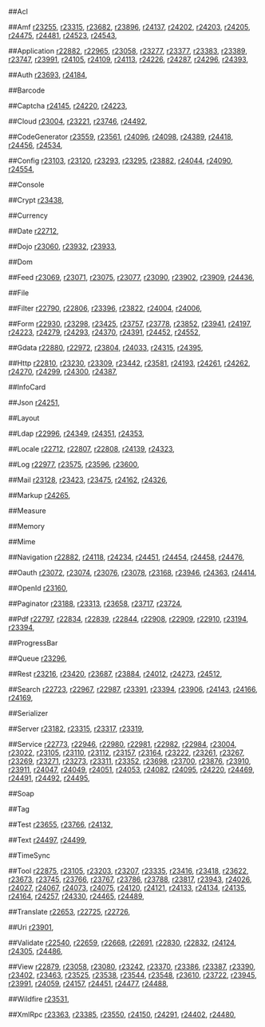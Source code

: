 
##Acl

##Amf
[r23255](http://framework.zend.com/code/revision.php?repname=Zend+Framework&path=%2Ftrunk&rev=23255),
[r23315](http://framework.zend.com/code/revision.php?repname=Zend+Framework&path=%2Ftrunk&rev=23315),
[r23682](http://framework.zend.com/code/revision.php?repname=Zend+Framework&path=%2Ftrunk&rev=23682),
[r23896](http://framework.zend.com/code/revision.php?repname=Zend+Framework&path=%2Ftrunk&rev=23896),
[r24137](http://framework.zend.com/code/revision.php?repname=Zend+Framework&path=%2Ftrunk&rev=24137),
[r24202](http://framework.zend.com/code/revision.php?repname=Zend+Framework&path=%2Ftrunk&rev=24202),
[r24203](http://framework.zend.com/code/revision.php?repname=Zend+Framework&path=%2Ftrunk&rev=24203),
[r24205](http://framework.zend.com/code/revision.php?repname=Zend+Framework&path=%2Ftrunk&rev=24205),
[r24475](http://framework.zend.com/code/revision.php?repname=Zend+Framework&path=%2Ftrunk&rev=24475),
[r24481](http://framework.zend.com/code/revision.php?repname=Zend+Framework&path=%2Ftrunk&rev=24481),
[r24523](http://framework.zend.com/code/revision.php?repname=Zend+Framework&path=%2Ftrunk&rev=24523),
[r24543](http://framework.zend.com/code/revision.php?repname=Zend+Framework&path=%2Ftrunk&rev=24543),

##Application
[r22882](http://framework.zend.com/code/revision.php?repname=Zend+Framework&path=%2Ftrunk&rev=22882),
[r22965](http://framework.zend.com/code/revision.php?repname=Zend+Framework&path=%2Ftrunk&rev=22965),
[r23058](http://framework.zend.com/code/revision.php?repname=Zend+Framework&path=%2Ftrunk&rev=23058),
[r23277](http://framework.zend.com/code/revision.php?repname=Zend+Framework&path=%2Ftrunk&rev=23277),
[r23377](http://framework.zend.com/code/revision.php?repname=Zend+Framework&path=%2Ftrunk&rev=23377),
[r23383](http://framework.zend.com/code/revision.php?repname=Zend+Framework&path=%2Ftrunk&rev=23383),
[r23389](http://framework.zend.com/code/revision.php?repname=Zend+Framework&path=%2Ftrunk&rev=23389),
[r23747](http://framework.zend.com/code/revision.php?repname=Zend+Framework&path=%2Ftrunk&rev=23747),
[r23991](http://framework.zend.com/code/revision.php?repname=Zend+Framework&path=%2Ftrunk&rev=23991),
[r24105](http://framework.zend.com/code/revision.php?repname=Zend+Framework&path=%2Ftrunk&rev=24105),
[r24109](http://framework.zend.com/code/revision.php?repname=Zend+Framework&path=%2Ftrunk&rev=24109),
[r24113](http://framework.zend.com/code/revision.php?repname=Zend+Framework&path=%2Ftrunk&rev=24113),
[r24226](http://framework.zend.com/code/revision.php?repname=Zend+Framework&path=%2Ftrunk&rev=24226),
[r24287](http://framework.zend.com/code/revision.php?repname=Zend+Framework&path=%2Ftrunk&rev=24287),
[r24296](http://framework.zend.com/code/revision.php?repname=Zend+Framework&path=%2Ftrunk&rev=24296),
[r24393](http://framework.zend.com/code/revision.php?repname=Zend+Framework&path=%2Ftrunk&rev=24393),

##Auth
[r23693](http://framework.zend.com/code/revision.php?repname=Zend+Framework&path=%2Ftrunk&rev=23693),
[r24184](http://framework.zend.com/code/revision.php?repname=Zend+Framework&path=%2Ftrunk&rev=24184),

##Barcode

##Captcha
[r24145](http://framework.zend.com/code/revision.php?repname=Zend+Framework&path=%2Ftrunk&rev=24145),
[r24220](http://framework.zend.com/code/revision.php?repname=Zend+Framework&path=%2Ftrunk&rev=24220),
[r24223](http://framework.zend.com/code/revision.php?repname=Zend+Framework&path=%2Ftrunk&rev=24223),

##Cloud
[r23004](http://framework.zend.com/code/revision.php?repname=Zend+Framework&path=%2Ftrunk&rev=23004),
[r23221](http://framework.zend.com/code/revision.php?repname=Zend+Framework&path=%2Ftrunk&rev=23221),
[r23746](http://framework.zend.com/code/revision.php?repname=Zend+Framework&path=%2Ftrunk&rev=23746),
[r24492](http://framework.zend.com/code/revision.php?repname=Zend+Framework&path=%2Ftrunk&rev=24492),

##CodeGenerator
[r23559](http://framework.zend.com/code/revision.php?repname=Zend+Framework&path=%2Ftrunk&rev=23559),
[r23561](http://framework.zend.com/code/revision.php?repname=Zend+Framework&path=%2Ftrunk&rev=23561),
[r24096](http://framework.zend.com/code/revision.php?repname=Zend+Framework&path=%2Ftrunk&rev=24096),
[r24098](http://framework.zend.com/code/revision.php?repname=Zend+Framework&path=%2Ftrunk&rev=24098),
[r24389](http://framework.zend.com/code/revision.php?repname=Zend+Framework&path=%2Ftrunk&rev=24389),
[r24418](http://framework.zend.com/code/revision.php?repname=Zend+Framework&path=%2Ftrunk&rev=24418),
[r24456](http://framework.zend.com/code/revision.php?repname=Zend+Framework&path=%2Ftrunk&rev=24456),
[r24534](http://framework.zend.com/code/revision.php?repname=Zend+Framework&path=%2Ftrunk&rev=24534),

##Config
[r23103](http://framework.zend.com/code/revision.php?repname=Zend+Framework&path=%2Ftrunk&rev=23103),
[r23120](http://framework.zend.com/code/revision.php?repname=Zend+Framework&path=%2Ftrunk&rev=23120),
[r23293](http://framework.zend.com/code/revision.php?repname=Zend+Framework&path=%2Ftrunk&rev=23293),
[r23295](http://framework.zend.com/code/revision.php?repname=Zend+Framework&path=%2Ftrunk&rev=23295),
[r23882](http://framework.zend.com/code/revision.php?repname=Zend+Framework&path=%2Ftrunk&rev=23882),
[r24044](http://framework.zend.com/code/revision.php?repname=Zend+Framework&path=%2Ftrunk&rev=24044),
[r24090](http://framework.zend.com/code/revision.php?repname=Zend+Framework&path=%2Ftrunk&rev=24090),
[r24554](http://framework.zend.com/code/revision.php?repname=Zend+Framework&path=%2Ftrunk&rev=24554),

##Console

##Crypt
[r23438](http://framework.zend.com/code/revision.php?repname=Zend+Framework&path=%2Ftrunk&rev=23438),

##Currency

##Date
[r22712](http://framework.zend.com/code/revision.php?repname=Zend+Framework&path=%2Ftrunk&rev=22712),

##Dojo
[r23060](http://framework.zend.com/code/revision.php?repname=Zend+Framework&path=%2Ftrunk&rev=23060),
[r23932](http://framework.zend.com/code/revision.php?repname=Zend+Framework&path=%2Ftrunk&rev=23932),
[r23933](http://framework.zend.com/code/revision.php?repname=Zend+Framework&path=%2Ftrunk&rev=23933),

##Dom

##Feed
[r23069](http://framework.zend.com/code/revision.php?repname=Zend+Framework&path=%2Ftrunk&rev=23069),
[r23071](http://framework.zend.com/code/revision.php?repname=Zend+Framework&path=%2Ftrunk&rev=23071),
[r23075](http://framework.zend.com/code/revision.php?repname=Zend+Framework&path=%2Ftrunk&rev=23075),
[r23077](http://framework.zend.com/code/revision.php?repname=Zend+Framework&path=%2Ftrunk&rev=23077),
[r23090](http://framework.zend.com/code/revision.php?repname=Zend+Framework&path=%2Ftrunk&rev=23090),
[r23902](http://framework.zend.com/code/revision.php?repname=Zend+Framework&path=%2Ftrunk&rev=23902),
[r23909](http://framework.zend.com/code/revision.php?repname=Zend+Framework&path=%2Ftrunk&rev=23909),
[r24436](http://framework.zend.com/code/revision.php?repname=Zend+Framework&path=%2Ftrunk&rev=24436),

##File

##Filter
[r22790](http://framework.zend.com/code/revision.php?repname=Zend+Framework&path=%2Ftrunk&rev=22790),
[r22806](http://framework.zend.com/code/revision.php?repname=Zend+Framework&path=%2Ftrunk&rev=22806),
[r23396](http://framework.zend.com/code/revision.php?repname=Zend+Framework&path=%2Ftrunk&rev=23396),
[r23822](http://framework.zend.com/code/revision.php?repname=Zend+Framework&path=%2Ftrunk&rev=23822),
[r24004](http://framework.zend.com/code/revision.php?repname=Zend+Framework&path=%2Ftrunk&rev=24004),
[r24006](http://framework.zend.com/code/revision.php?repname=Zend+Framework&path=%2Ftrunk&rev=24006),

##Form
[r22930](http://framework.zend.com/code/revision.php?repname=Zend+Framework&path=%2Ftrunk&rev=22930),
[r23298](http://framework.zend.com/code/revision.php?repname=Zend+Framework&path=%2Ftrunk&rev=23298),
[r23425](http://framework.zend.com/code/revision.php?repname=Zend+Framework&path=%2Ftrunk&rev=23425),
[r23757](http://framework.zend.com/code/revision.php?repname=Zend+Framework&path=%2Ftrunk&rev=23757),
[r23778](http://framework.zend.com/code/revision.php?repname=Zend+Framework&path=%2Ftrunk&rev=23778),
[r23852](http://framework.zend.com/code/revision.php?repname=Zend+Framework&path=%2Ftrunk&rev=23852),
[r23941](http://framework.zend.com/code/revision.php?repname=Zend+Framework&path=%2Ftrunk&rev=23941),
[r24197](http://framework.zend.com/code/revision.php?repname=Zend+Framework&path=%2Ftrunk&rev=24197),
[r24223](http://framework.zend.com/code/revision.php?repname=Zend+Framework&path=%2Ftrunk&rev=24223),
[r24279](http://framework.zend.com/code/revision.php?repname=Zend+Framework&path=%2Ftrunk&rev=24279),
[r24293](http://framework.zend.com/code/revision.php?repname=Zend+Framework&path=%2Ftrunk&rev=24293),
[r24370](http://framework.zend.com/code/revision.php?repname=Zend+Framework&path=%2Ftrunk&rev=24370),
[r24391](http://framework.zend.com/code/revision.php?repname=Zend+Framework&path=%2Ftrunk&rev=24391),
[r24452](http://framework.zend.com/code/revision.php?repname=Zend+Framework&path=%2Ftrunk&rev=24452),
[r24552](http://framework.zend.com/code/revision.php?repname=Zend+Framework&path=%2Ftrunk&rev=24552),

##Gdata
[r22880](http://framework.zend.com/code/revision.php?repname=Zend+Framework&path=%2Ftrunk&rev=22880),
[r22972](http://framework.zend.com/code/revision.php?repname=Zend+Framework&path=%2Ftrunk&rev=22972),
[r23804](http://framework.zend.com/code/revision.php?repname=Zend+Framework&path=%2Ftrunk&rev=23804),
[r24033](http://framework.zend.com/code/revision.php?repname=Zend+Framework&path=%2Ftrunk&rev=24033),
[r24315](http://framework.zend.com/code/revision.php?repname=Zend+Framework&path=%2Ftrunk&rev=24315),
[r24395](http://framework.zend.com/code/revision.php?repname=Zend+Framework&path=%2Ftrunk&rev=24395),

##Http
[r22810](http://framework.zend.com/code/revision.php?repname=Zend+Framework&path=%2Ftrunk&rev=22810),
[r23230](http://framework.zend.com/code/revision.php?repname=Zend+Framework&path=%2Ftrunk&rev=23230),
[r23309](http://framework.zend.com/code/revision.php?repname=Zend+Framework&path=%2Ftrunk&rev=23309),
[r23442](http://framework.zend.com/code/revision.php?repname=Zend+Framework&path=%2Ftrunk&rev=23442),
[r23581](http://framework.zend.com/code/revision.php?repname=Zend+Framework&path=%2Ftrunk&rev=23581),
[r24193](http://framework.zend.com/code/revision.php?repname=Zend+Framework&path=%2Ftrunk&rev=24193),
[r24261](http://framework.zend.com/code/revision.php?repname=Zend+Framework&path=%2Ftrunk&rev=24261),
[r24262](http://framework.zend.com/code/revision.php?repname=Zend+Framework&path=%2Ftrunk&rev=24262),
[r24270](http://framework.zend.com/code/revision.php?repname=Zend+Framework&path=%2Ftrunk&rev=24270),
[r24299](http://framework.zend.com/code/revision.php?repname=Zend+Framework&path=%2Ftrunk&rev=24299),
[r24300](http://framework.zend.com/code/revision.php?repname=Zend+Framework&path=%2Ftrunk&rev=24300),
[r24387](http://framework.zend.com/code/revision.php?repname=Zend+Framework&path=%2Ftrunk&rev=24387),

##InfoCard

##Json
[r24251](http://framework.zend.com/code/revision.php?repname=Zend+Framework&path=%2Ftrunk&rev=24251),

##Layout

##Ldap
[r22996](http://framework.zend.com/code/revision.php?repname=Zend+Framework&path=%2Ftrunk&rev=22996),
[r24349](http://framework.zend.com/code/revision.php?repname=Zend+Framework&path=%2Ftrunk&rev=24349),
[r24351](http://framework.zend.com/code/revision.php?repname=Zend+Framework&path=%2Ftrunk&rev=24351),
[r24353](http://framework.zend.com/code/revision.php?repname=Zend+Framework&path=%2Ftrunk&rev=24353),

##Locale
[r22712](http://framework.zend.com/code/revision.php?repname=Zend+Framework&path=%2Ftrunk&rev=22712),
[r22807](http://framework.zend.com/code/revision.php?repname=Zend+Framework&path=%2Ftrunk&rev=22807),
[r22808](http://framework.zend.com/code/revision.php?repname=Zend+Framework&path=%2Ftrunk&rev=22808),
[r24139](http://framework.zend.com/code/revision.php?repname=Zend+Framework&path=%2Ftrunk&rev=24139),
[r24323](http://framework.zend.com/code/revision.php?repname=Zend+Framework&path=%2Ftrunk&rev=24323),

##Log
[r22977](http://framework.zend.com/code/revision.php?repname=Zend+Framework&path=%2Ftrunk&rev=22977),
[r23575](http://framework.zend.com/code/revision.php?repname=Zend+Framework&path=%2Ftrunk&rev=23575),
[r23596](http://framework.zend.com/code/revision.php?repname=Zend+Framework&path=%2Ftrunk&rev=23596),
[r23600](http://framework.zend.com/code/revision.php?repname=Zend+Framework&path=%2Ftrunk&rev=23600),

##Mail
[r23128](http://framework.zend.com/code/revision.php?repname=Zend+Framework&path=%2Ftrunk&rev=23128),
[r23423](http://framework.zend.com/code/revision.php?repname=Zend+Framework&path=%2Ftrunk&rev=23423),
[r23475](http://framework.zend.com/code/revision.php?repname=Zend+Framework&path=%2Ftrunk&rev=23475),
[r24162](http://framework.zend.com/code/revision.php?repname=Zend+Framework&path=%2Ftrunk&rev=24162),
[r24326](http://framework.zend.com/code/revision.php?repname=Zend+Framework&path=%2Ftrunk&rev=24326),

##Markup
[r24265](http://framework.zend.com/code/revision.php?repname=Zend+Framework&path=%2Ftrunk&rev=24265),

##Measure

##Memory

##Mime

##Navigation
[r22882](http://framework.zend.com/code/revision.php?repname=Zend+Framework&path=%2Ftrunk&rev=22882),
[r24118](http://framework.zend.com/code/revision.php?repname=Zend+Framework&path=%2Ftrunk&rev=24118),
[r24234](http://framework.zend.com/code/revision.php?repname=Zend+Framework&path=%2Ftrunk&rev=24234),
[r24451](http://framework.zend.com/code/revision.php?repname=Zend+Framework&path=%2Ftrunk&rev=24451),
[r24454](http://framework.zend.com/code/revision.php?repname=Zend+Framework&path=%2Ftrunk&rev=24454),
[r24458](http://framework.zend.com/code/revision.php?repname=Zend+Framework&path=%2Ftrunk&rev=24458),
[r24476](http://framework.zend.com/code/revision.php?repname=Zend+Framework&path=%2Ftrunk&rev=24476),

##Oauth
[r23072](http://framework.zend.com/code/revision.php?repname=Zend+Framework&path=%2Ftrunk&rev=23072),
[r23074](http://framework.zend.com/code/revision.php?repname=Zend+Framework&path=%2Ftrunk&rev=23074),
[r23076](http://framework.zend.com/code/revision.php?repname=Zend+Framework&path=%2Ftrunk&rev=23076),
[r23078](http://framework.zend.com/code/revision.php?repname=Zend+Framework&path=%2Ftrunk&rev=23078),
[r23168](http://framework.zend.com/code/revision.php?repname=Zend+Framework&path=%2Ftrunk&rev=23168),
[r23946](http://framework.zend.com/code/revision.php?repname=Zend+Framework&path=%2Ftrunk&rev=23946),
[r24363](http://framework.zend.com/code/revision.php?repname=Zend+Framework&path=%2Ftrunk&rev=24363),
[r24414](http://framework.zend.com/code/revision.php?repname=Zend+Framework&path=%2Ftrunk&rev=24414),

##OpenId
[r23160](http://framework.zend.com/code/revision.php?repname=Zend+Framework&path=%2Ftrunk&rev=23160),

##Paginator
[r23188](http://framework.zend.com/code/revision.php?repname=Zend+Framework&path=%2Ftrunk&rev=23188),
[r23313](http://framework.zend.com/code/revision.php?repname=Zend+Framework&path=%2Ftrunk&rev=23313),
[r23658](http://framework.zend.com/code/revision.php?repname=Zend+Framework&path=%2Ftrunk&rev=23658),
[r23717](http://framework.zend.com/code/revision.php?repname=Zend+Framework&path=%2Ftrunk&rev=23717),
[r23724](http://framework.zend.com/code/revision.php?repname=Zend+Framework&path=%2Ftrunk&rev=23724),

##Pdf
[r22797](http://framework.zend.com/code/revision.php?repname=Zend+Framework&path=%2Ftrunk&rev=22797),
[r22834](http://framework.zend.com/code/revision.php?repname=Zend+Framework&path=%2Ftrunk&rev=22834),
[r22839](http://framework.zend.com/code/revision.php?repname=Zend+Framework&path=%2Ftrunk&rev=22839),
[r22844](http://framework.zend.com/code/revision.php?repname=Zend+Framework&path=%2Ftrunk&rev=22844),
[r22908](http://framework.zend.com/code/revision.php?repname=Zend+Framework&path=%2Ftrunk&rev=22908),
[r22909](http://framework.zend.com/code/revision.php?repname=Zend+Framework&path=%2Ftrunk&rev=22909),
[r22910](http://framework.zend.com/code/revision.php?repname=Zend+Framework&path=%2Ftrunk&rev=22910),
[r23194](http://framework.zend.com/code/revision.php?repname=Zend+Framework&path=%2Ftrunk&rev=23194),
[r23394](http://framework.zend.com/code/revision.php?repname=Zend+Framework&path=%2Ftrunk&rev=23394),

##ProgressBar

##Queue
[r23296](http://framework.zend.com/code/revision.php?repname=Zend+Framework&path=%2Ftrunk&rev=23296),

##Rest
[r23216](http://framework.zend.com/code/revision.php?repname=Zend+Framework&path=%2Ftrunk&rev=23216),
[r23420](http://framework.zend.com/code/revision.php?repname=Zend+Framework&path=%2Ftrunk&rev=23420),
[r23687](http://framework.zend.com/code/revision.php?repname=Zend+Framework&path=%2Ftrunk&rev=23687),
[r23884](http://framework.zend.com/code/revision.php?repname=Zend+Framework&path=%2Ftrunk&rev=23884),
[r24012](http://framework.zend.com/code/revision.php?repname=Zend+Framework&path=%2Ftrunk&rev=24012),
[r24273](http://framework.zend.com/code/revision.php?repname=Zend+Framework&path=%2Ftrunk&rev=24273),
[r24512](http://framework.zend.com/code/revision.php?repname=Zend+Framework&path=%2Ftrunk&rev=24512),

##Search
[r22723](http://framework.zend.com/code/revision.php?repname=Zend+Framework&path=%2Ftrunk&rev=22723),
[r22967](http://framework.zend.com/code/revision.php?repname=Zend+Framework&path=%2Ftrunk&rev=22967),
[r22987](http://framework.zend.com/code/revision.php?repname=Zend+Framework&path=%2Ftrunk&rev=22987),
[r23391](http://framework.zend.com/code/revision.php?repname=Zend+Framework&path=%2Ftrunk&rev=23391),
[r23394](http://framework.zend.com/code/revision.php?repname=Zend+Framework&path=%2Ftrunk&rev=23394),
[r23906](http://framework.zend.com/code/revision.php?repname=Zend+Framework&path=%2Ftrunk&rev=23906),
[r24143](http://framework.zend.com/code/revision.php?repname=Zend+Framework&path=%2Ftrunk&rev=24143),
[r24166](http://framework.zend.com/code/revision.php?repname=Zend+Framework&path=%2Ftrunk&rev=24166),
[r24169](http://framework.zend.com/code/revision.php?repname=Zend+Framework&path=%2Ftrunk&rev=24169),

##Serializer

##Server
[r23182](http://framework.zend.com/code/revision.php?repname=Zend+Framework&path=%2Ftrunk&rev=23182),
[r23315](http://framework.zend.com/code/revision.php?repname=Zend+Framework&path=%2Ftrunk&rev=23315),
[r23317](http://framework.zend.com/code/revision.php?repname=Zend+Framework&path=%2Ftrunk&rev=23317),
[r23319](http://framework.zend.com/code/revision.php?repname=Zend+Framework&path=%2Ftrunk&rev=23319),

##Service
[r22773](http://framework.zend.com/code/revision.php?repname=Zend+Framework&path=%2Ftrunk&rev=22773),
[r22946](http://framework.zend.com/code/revision.php?repname=Zend+Framework&path=%2Ftrunk&rev=22946),
[r22980](http://framework.zend.com/code/revision.php?repname=Zend+Framework&path=%2Ftrunk&rev=22980),
[r22981](http://framework.zend.com/code/revision.php?repname=Zend+Framework&path=%2Ftrunk&rev=22981),
[r22982](http://framework.zend.com/code/revision.php?repname=Zend+Framework&path=%2Ftrunk&rev=22982),
[r22984](http://framework.zend.com/code/revision.php?repname=Zend+Framework&path=%2Ftrunk&rev=22984),
[r23004](http://framework.zend.com/code/revision.php?repname=Zend+Framework&path=%2Ftrunk&rev=23004),
[r23022](http://framework.zend.com/code/revision.php?repname=Zend+Framework&path=%2Ftrunk&rev=23022),
[r23105](http://framework.zend.com/code/revision.php?repname=Zend+Framework&path=%2Ftrunk&rev=23105),
[r23110](http://framework.zend.com/code/revision.php?repname=Zend+Framework&path=%2Ftrunk&rev=23110),
[r23112](http://framework.zend.com/code/revision.php?repname=Zend+Framework&path=%2Ftrunk&rev=23112),
[r23157](http://framework.zend.com/code/revision.php?repname=Zend+Framework&path=%2Ftrunk&rev=23157),
[r23164](http://framework.zend.com/code/revision.php?repname=Zend+Framework&path=%2Ftrunk&rev=23164),
[r23222](http://framework.zend.com/code/revision.php?repname=Zend+Framework&path=%2Ftrunk&rev=23222),
[r23261](http://framework.zend.com/code/revision.php?repname=Zend+Framework&path=%2Ftrunk&rev=23261),
[r23267](http://framework.zend.com/code/revision.php?repname=Zend+Framework&path=%2Ftrunk&rev=23267),
[r23269](http://framework.zend.com/code/revision.php?repname=Zend+Framework&path=%2Ftrunk&rev=23269),
[r23271](http://framework.zend.com/code/revision.php?repname=Zend+Framework&path=%2Ftrunk&rev=23271),
[r23273](http://framework.zend.com/code/revision.php?repname=Zend+Framework&path=%2Ftrunk&rev=23273),
[r23311](http://framework.zend.com/code/revision.php?repname=Zend+Framework&path=%2Ftrunk&rev=23311),
[r23352](http://framework.zend.com/code/revision.php?repname=Zend+Framework&path=%2Ftrunk&rev=23352),
[r23698](http://framework.zend.com/code/revision.php?repname=Zend+Framework&path=%2Ftrunk&rev=23698),
[r23700](http://framework.zend.com/code/revision.php?repname=Zend+Framework&path=%2Ftrunk&rev=23700),
[r23876](http://framework.zend.com/code/revision.php?repname=Zend+Framework&path=%2Ftrunk&rev=23876),
[r23910](http://framework.zend.com/code/revision.php?repname=Zend+Framework&path=%2Ftrunk&rev=23910),
[r23911](http://framework.zend.com/code/revision.php?repname=Zend+Framework&path=%2Ftrunk&rev=23911),
[r24047](http://framework.zend.com/code/revision.php?repname=Zend+Framework&path=%2Ftrunk&rev=24047),
[r24049](http://framework.zend.com/code/revision.php?repname=Zend+Framework&path=%2Ftrunk&rev=24049),
[r24051](http://framework.zend.com/code/revision.php?repname=Zend+Framework&path=%2Ftrunk&rev=24051),
[r24053](http://framework.zend.com/code/revision.php?repname=Zend+Framework&path=%2Ftrunk&rev=24053),
[r24082](http://framework.zend.com/code/revision.php?repname=Zend+Framework&path=%2Ftrunk&rev=24082),
[r24095](http://framework.zend.com/code/revision.php?repname=Zend+Framework&path=%2Ftrunk&rev=24095),
[r24220](http://framework.zend.com/code/revision.php?repname=Zend+Framework&path=%2Ftrunk&rev=24220),
[r24469](http://framework.zend.com/code/revision.php?repname=Zend+Framework&path=%2Ftrunk&rev=24469),
[r24491](http://framework.zend.com/code/revision.php?repname=Zend+Framework&path=%2Ftrunk&rev=24491),
[r24492](http://framework.zend.com/code/revision.php?repname=Zend+Framework&path=%2Ftrunk&rev=24492),
[r24495](http://framework.zend.com/code/revision.php?repname=Zend+Framework&path=%2Ftrunk&rev=24495),

##Soap

##Tag

##Test
[r23655](http://framework.zend.com/code/revision.php?repname=Zend+Framework&path=%2Ftrunk&rev=23655),
[r23766](http://framework.zend.com/code/revision.php?repname=Zend+Framework&path=%2Ftrunk&rev=23766),
[r24132](http://framework.zend.com/code/revision.php?repname=Zend+Framework&path=%2Ftrunk&rev=24132),

##Text
[r24497](http://framework.zend.com/code/revision.php?repname=Zend+Framework&path=%2Ftrunk&rev=24497),
[r24499](http://framework.zend.com/code/revision.php?repname=Zend+Framework&path=%2Ftrunk&rev=24499),

##TimeSync

##Tool
[r22875](http://framework.zend.com/code/revision.php?repname=Zend+Framework&path=%2Ftrunk&rev=22875),
[r23105](http://framework.zend.com/code/revision.php?repname=Zend+Framework&path=%2Ftrunk&rev=23105),
[r23203](http://framework.zend.com/code/revision.php?repname=Zend+Framework&path=%2Ftrunk&rev=23203),
[r23207](http://framework.zend.com/code/revision.php?repname=Zend+Framework&path=%2Ftrunk&rev=23207),
[r23335](http://framework.zend.com/code/revision.php?repname=Zend+Framework&path=%2Ftrunk&rev=23335),
[r23416](http://framework.zend.com/code/revision.php?repname=Zend+Framework&path=%2Ftrunk&rev=23416),
[r23418](http://framework.zend.com/code/revision.php?repname=Zend+Framework&path=%2Ftrunk&rev=23418),
[r23622](http://framework.zend.com/code/revision.php?repname=Zend+Framework&path=%2Ftrunk&rev=23622),
[r23673](http://framework.zend.com/code/revision.php?repname=Zend+Framework&path=%2Ftrunk&rev=23673),
[r23745](http://framework.zend.com/code/revision.php?repname=Zend+Framework&path=%2Ftrunk&rev=23745),
[r23766](http://framework.zend.com/code/revision.php?repname=Zend+Framework&path=%2Ftrunk&rev=23766),
[r23767](http://framework.zend.com/code/revision.php?repname=Zend+Framework&path=%2Ftrunk&rev=23767),
[r23786](http://framework.zend.com/code/revision.php?repname=Zend+Framework&path=%2Ftrunk&rev=23786),
[r23788](http://framework.zend.com/code/revision.php?repname=Zend+Framework&path=%2Ftrunk&rev=23788),
[r23817](http://framework.zend.com/code/revision.php?repname=Zend+Framework&path=%2Ftrunk&rev=23817),
[r23943](http://framework.zend.com/code/revision.php?repname=Zend+Framework&path=%2Ftrunk&rev=23943),
[r24026](http://framework.zend.com/code/revision.php?repname=Zend+Framework&path=%2Ftrunk&rev=24026),
[r24027](http://framework.zend.com/code/revision.php?repname=Zend+Framework&path=%2Ftrunk&rev=24027),
[r24067](http://framework.zend.com/code/revision.php?repname=Zend+Framework&path=%2Ftrunk&rev=24067),
[r24073](http://framework.zend.com/code/revision.php?repname=Zend+Framework&path=%2Ftrunk&rev=24073),
[r24075](http://framework.zend.com/code/revision.php?repname=Zend+Framework&path=%2Ftrunk&rev=24075),
[r24120](http://framework.zend.com/code/revision.php?repname=Zend+Framework&path=%2Ftrunk&rev=24120),
[r24121](http://framework.zend.com/code/revision.php?repname=Zend+Framework&path=%2Ftrunk&rev=24121),
[r24133](http://framework.zend.com/code/revision.php?repname=Zend+Framework&path=%2Ftrunk&rev=24133),
[r24134](http://framework.zend.com/code/revision.php?repname=Zend+Framework&path=%2Ftrunk&rev=24134),
[r24135](http://framework.zend.com/code/revision.php?repname=Zend+Framework&path=%2Ftrunk&rev=24135),
[r24164](http://framework.zend.com/code/revision.php?repname=Zend+Framework&path=%2Ftrunk&rev=24164),
[r24257](http://framework.zend.com/code/revision.php?repname=Zend+Framework&path=%2Ftrunk&rev=24257),
[r24330](http://framework.zend.com/code/revision.php?repname=Zend+Framework&path=%2Ftrunk&rev=24330),
[r24465](http://framework.zend.com/code/revision.php?repname=Zend+Framework&path=%2Ftrunk&rev=24465),
[r24489](http://framework.zend.com/code/revision.php?repname=Zend+Framework&path=%2Ftrunk&rev=24489),

##Translate
[r22653](http://framework.zend.com/code/revision.php?repname=Zend+Framework&path=%2Ftrunk&rev=22653),
[r22725](http://framework.zend.com/code/revision.php?repname=Zend+Framework&path=%2Ftrunk&rev=22725),
[r22726](http://framework.zend.com/code/revision.php?repname=Zend+Framework&path=%2Ftrunk&rev=22726),

##Uri
[r23901](http://framework.zend.com/code/revision.php?repname=Zend+Framework&path=%2Ftrunk&rev=23901),

##Validate
[r22540](http://framework.zend.com/code/revision.php?repname=Zend+Framework&path=%2Ftrunk&rev=22540),
[r22659](http://framework.zend.com/code/revision.php?repname=Zend+Framework&path=%2Ftrunk&rev=22659),
[r22668](http://framework.zend.com/code/revision.php?repname=Zend+Framework&path=%2Ftrunk&rev=22668),
[r22691](http://framework.zend.com/code/revision.php?repname=Zend+Framework&path=%2Ftrunk&rev=22691),
[r22830](http://framework.zend.com/code/revision.php?repname=Zend+Framework&path=%2Ftrunk&rev=22830),
[r22832](http://framework.zend.com/code/revision.php?repname=Zend+Framework&path=%2Ftrunk&rev=22832),
[r24124](http://framework.zend.com/code/revision.php?repname=Zend+Framework&path=%2Ftrunk&rev=24124),
[r24305](http://framework.zend.com/code/revision.php?repname=Zend+Framework&path=%2Ftrunk&rev=24305),
[r24486](http://framework.zend.com/code/revision.php?repname=Zend+Framework&path=%2Ftrunk&rev=24486),

##View
[r22879](http://framework.zend.com/code/revision.php?repname=Zend+Framework&path=%2Ftrunk&rev=22879),
[r23058](http://framework.zend.com/code/revision.php?repname=Zend+Framework&path=%2Ftrunk&rev=23058),
[r23080](http://framework.zend.com/code/revision.php?repname=Zend+Framework&path=%2Ftrunk&rev=23080),
[r23242](http://framework.zend.com/code/revision.php?repname=Zend+Framework&path=%2Ftrunk&rev=23242),
[r23370](http://framework.zend.com/code/revision.php?repname=Zend+Framework&path=%2Ftrunk&rev=23370),
[r23386](http://framework.zend.com/code/revision.php?repname=Zend+Framework&path=%2Ftrunk&rev=23386),
[r23387](http://framework.zend.com/code/revision.php?repname=Zend+Framework&path=%2Ftrunk&rev=23387),
[r23390](http://framework.zend.com/code/revision.php?repname=Zend+Framework&path=%2Ftrunk&rev=23390),
[r23402](http://framework.zend.com/code/revision.php?repname=Zend+Framework&path=%2Ftrunk&rev=23402),
[r23463](http://framework.zend.com/code/revision.php?repname=Zend+Framework&path=%2Ftrunk&rev=23463),
[r23525](http://framework.zend.com/code/revision.php?repname=Zend+Framework&path=%2Ftrunk&rev=23525),
[r23538](http://framework.zend.com/code/revision.php?repname=Zend+Framework&path=%2Ftrunk&rev=23538),
[r23544](http://framework.zend.com/code/revision.php?repname=Zend+Framework&path=%2Ftrunk&rev=23544),
[r23548](http://framework.zend.com/code/revision.php?repname=Zend+Framework&path=%2Ftrunk&rev=23548),
[r23610](http://framework.zend.com/code/revision.php?repname=Zend+Framework&path=%2Ftrunk&rev=23610),
[r23722](http://framework.zend.com/code/revision.php?repname=Zend+Framework&path=%2Ftrunk&rev=23722),
[r23945](http://framework.zend.com/code/revision.php?repname=Zend+Framework&path=%2Ftrunk&rev=23945),
[r23991](http://framework.zend.com/code/revision.php?repname=Zend+Framework&path=%2Ftrunk&rev=23991),
[r24059](http://framework.zend.com/code/revision.php?repname=Zend+Framework&path=%2Ftrunk&rev=24059),
[r24157](http://framework.zend.com/code/revision.php?repname=Zend+Framework&path=%2Ftrunk&rev=24157),
[r24451](http://framework.zend.com/code/revision.php?repname=Zend+Framework&path=%2Ftrunk&rev=24451),
[r24477](http://framework.zend.com/code/revision.php?repname=Zend+Framework&path=%2Ftrunk&rev=24477),
[r24488](http://framework.zend.com/code/revision.php?repname=Zend+Framework&path=%2Ftrunk&rev=24488),

##Wildfire
[r23531](http://framework.zend.com/code/revision.php?repname=Zend+Framework&path=%2Ftrunk&rev=23531),

##XmlRpc
[r23363](http://framework.zend.com/code/revision.php?repname=Zend+Framework&path=%2Ftrunk&rev=23363),
[r23385](http://framework.zend.com/code/revision.php?repname=Zend+Framework&path=%2Ftrunk&rev=23385),
[r23550](http://framework.zend.com/code/revision.php?repname=Zend+Framework&path=%2Ftrunk&rev=23550),
[r24150](http://framework.zend.com/code/revision.php?repname=Zend+Framework&path=%2Ftrunk&rev=24150),
[r24291](http://framework.zend.com/code/revision.php?repname=Zend+Framework&path=%2Ftrunk&rev=24291),
[r24402](http://framework.zend.com/code/revision.php?repname=Zend+Framework&path=%2Ftrunk&rev=24402),
[r24480](http://framework.zend.com/code/revision.php?repname=Zend+Framework&path=%2Ftrunk&rev=24480),
